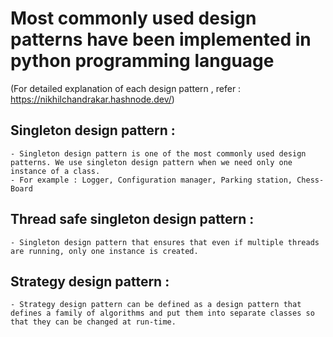 # Most commonly used design patterns have been implemented in python programming language
(For detailed explanation of each design pattern , refer : https://nikhilchandrakar.hashnode.dev/)
## Singleton design pattern :
    - Singleton design pattern is one of the most commonly used design patterns. We use singleton design pattern when we need only one instance of a class.
    - For example : Logger, Configuration manager, Parking station, Chess-Board
## Thread safe singleton design pattern :
    - Singleton design pattern that ensures that even if multiple threads are running, only one instance is created.
## Strategy design pattern :
    - Strategy design pattern can be defined as a design pattern that defines a family of algorithms and put them into separate classes so that they can be changed at run-time.